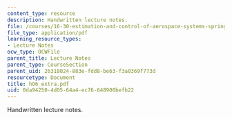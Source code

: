 ```yaml
---
content_type: resource
description: Handwritten lecture notes.
file: /courses/16-30-estimation-and-control-of-aerospace-systems-spring-2004/0da942504d0564a4ec76648900befb22_hO6_extra.pdf
file_type: application/pdf
learning_resource_types:
- Lecture Notes
ocw_type: OCWFile
parent_title: Lecture Notes
parent_type: CourseSection
parent_uid: 26318024-883e-fdd8-be63-f3a0369f773d
resourcetype: Document
title: hO6_extra.pdf
uid: 0da94250-4d05-64a4-ec76-648900befb22
---
```

Handwritten lecture notes.

